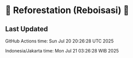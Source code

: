 
# 🌳 Reforestation (Reboisasi) 🌲

## Last Updated

GitHub Actions time: Sun Jul 20 20:26:28 UTC 2025

Indonesia/Jakarta time: Mon Jul 21 03:26:28 WIB 2025
